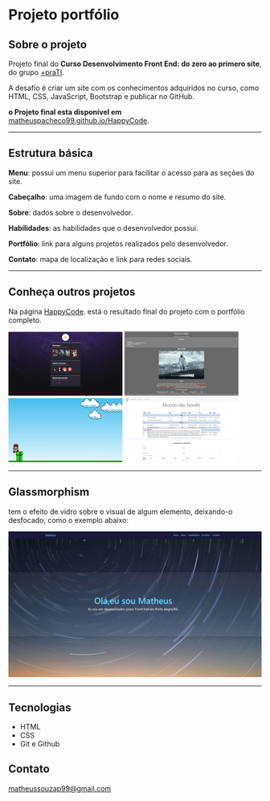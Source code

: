 # Projeto portfólio

## Sobre o projeto

Projeto final do **Curso Desenvolvimento Front End: do zero ao primero site**, do grupo <a href="https://www.maisprati.com.br/" target="_blank">+praTI</a>.

A desafio é criar um site com os conhecimentos adquiridos no curso, como HTML, CSS, JavaScript, Bootstrap e publicar no GitHub.

**o Projeto final esta disponível em** <a href="https://matheuspacheco99.github.io/HappyCode" target="_blank">matheuspacheco99.github.io/HappyCode</a>.

___

## Estrutura básica

**Menu**: possui um menu superior para facilitar o acesso para as seções do site.

**Cabeçalho**: uma imagem de fundo com o nome e resumo do site.

**Sobre**: dados sobre o desenvolvedor.

**Habilidades**: as habilidades que o desenvolvedor possui.

**Portfólio**: link para alguns projetos realizados pelo desenvolvedor.

**Contato**: mapa de localização e link para redes sociais.

___


## Conheça outros projetos

Na página <a href="matheuspacheco99.github.io/HappyCode" target="_blank">HappyCode</a>. está o resultado final do projeto com o portfólio completo.

<a target="_blank" rel="noopener noreferrer nofollow" href="https://raw.githubusercontent.com/matheuspacheco99/HappyCode/master/portfolio/thumbnail/nlw.png"><img src="https://raw.githubusercontent.com/matheuspacheco99/HappyCode/master/portfolio/thumbnail/nlw.png" alt="NLW Trilhar Explorer" title="NLW Trilhar Explorer" style="width:45%"></a>
<a target="_blank" rel="noopener noreferrer nofollow" href="https://raw.githubusercontent.com/matheuspacheco99/HappyCode/master/portfolio/thumbnail/estante.png"><img src="https://raw.githubusercontent.com/matheuspacheco99/HappyCode/master/portfolio/thumbnail/estante.png" alt="Estante de vídeos" title="estante de vídeos" style="width:45%"></a>
<a target="_blank" rel="noopener noreferrer nofollow" href="https://raw.githubusercontent.com/matheuspacheco99/HappyCode/master/portfolio/thumbnail/mario.png"><img src="https://raw.githubusercontent.com/matheuspacheco99/HappyCode/master/portfolio/thumbnail/mario.png" alt="Mario Jump" title="Mario Jump" style="width:45%"></a>
<a target="_blank" rel="noopener noreferrer nofollow" href="https://raw.githubusercontent.com/matheuspacheco99/HappyCode/master/portfolio/thumbnail/novel.png"><img src="https://raw.githubusercontent.com/matheuspacheco99/HappyCode/master/portfolio/thumbnail/novel.png" alt="Site de Novel" title="Site de novel" style="width:45%"></a>

___


## Glassmorphism

tem o efeito de vidro sobre o visual de algum elemento, deixando-o desfocado, como o exemplo abaixo:

![glassmorphismo](https://raw.githubusercontent.com/matheuspacheco99/HappyCode/master/img/glassmorphismo.png)

___


## Tecnologias
- HTML
- CSS
- Git e Github

## Contato
matheussouzap99@gmail.com
